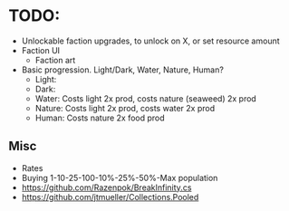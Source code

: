 # TODO:

* Unlockable faction upgrades, to unlock on X, or set resource amount
* Faction UI
  * Faction art
* Basic progression. Light/Dark, Water, Nature, Human?
  * Light:
  * Dark:
  * Water: Costs light 2x prod, costs nature (seaweed) 2x prod
  * Nature: Costs light 2x prod, costs water 2x prod
  * Human: Costs nature 2x food prod

## Misc

* Rates
* Buying 1-10-25-100-10%-25%-50%-Max population
* https://github.com/Razenpok/BreakInfinity.cs
* https://github.com/jtmueller/Collections.Pooled